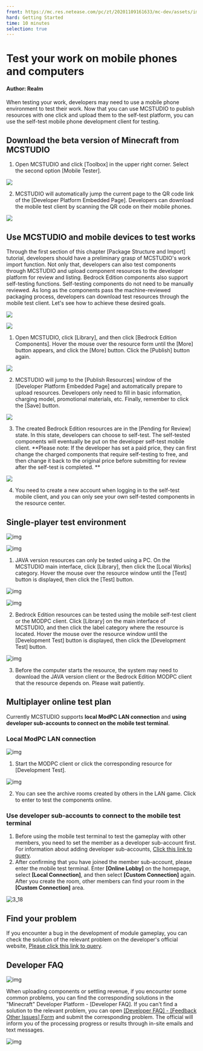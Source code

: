 ```yaml
--- 
front: https://mc.res.netease.com/pc/zt/20201109161633/mc-dev/assets/img/3_2.0bf61735.jpg 
hard: Getting Started 
time: 10 minutes 
selection: true 
--- 
```

# Test your work on mobile phones and computers 



#### Author: Realm 



When testing your work, developers may need to use a mobile phone environment to test their work. Now that you can use MCSTUDIO to publish resources with one click and upload them to the self-test platform, you can use the self-test mobile phone development client for testing. 



## Download the beta version of Minecraft from MCSTUDIO 

1. Open MCSTUDIO and click [Toolbox] in the upper right corner. Select the second option [Mobile Tester]. 

![](./images/3_1.jpg) 

2. MCSTUDIO will automatically jump the current page to the QR code link of the [Developer Platform Embedded Page]. Developers can download the mobile test client by scanning the QR code on their mobile phones. 

![](./images/3_2.jpg) 



## Use MCSTUDIO and mobile devices to test works 

Through the first section of this chapter [Package Structure and Import] tutorial, developers should have a preliminary grasp of MCSTUDIO's work import function. Not only that, developers can also test components through MCSTUDIO and upload component resources to the developer platform for review and listing. Bedrock Edition components also support self-testing functions. Self-testing components do not need to be manually reviewed. As long as the components pass the machine-reviewed packaging process, developers can download test resources through the mobile test client. Let's see how to achieve these desired goals. 

![](./images/3_3.jpg) 

![](./images/3_4.jpg) 

1. Open MCSTUDIO, click [Library], and then click [Bedrock Edition Components]. Hover the mouse over the resource form until the [More] button appears, and click the [More] button. Click the [Publish] button again. 

![](./images/3_5.jpg) 

2. MCSTUDIO will jump to the [Publish Resources] window of the [Developer Platform Embedded Page] and automatically prepare to upload resources. Developers only need to fill in basic information, charging model, promotional materials, etc. Finally, remember to click the [Save] button. 

![](./images/3_6.jpg) 

3. The created Bedrock Edition resources are in the [Pending for Review] state. In this state, developers can choose to self-test. The self-tested components will eventually be put on the developer self-test mobile client. **Please note: If the developer has set a paid price, they can first change the charged components that require self-testing to free, and then change it back to the original price before submitting for review after the self-test is completed. ** 


![](./images/3_7.jpg) 

4. You need to create a new account when logging in to the self-test mobile client, and you can only see your own self-tested components in the resource center. 



## Single-player test environment 

![img](./images/3_8.jpg) 

![img](./images/3_9.jpg) 

1. JAVA version resources can only be tested using a PC. On the MCSTUDIO main interface, click [Library], then click the [Local Works] category. Hover the mouse over the resource window until the [Test] button is displayed, then click the [Test] button. 

![img](./images/3_10.jpg) 

![img](./images/3_11.jpg) 

2. Bedrock Edition resources can be tested using the mobile self-test client or the MODPC client. Click [Library] on the main interface of MCSTUDIO, and then click the label category where the resource is located. Hover the mouse over the resource window until the [Development Test] button is displayed, then click the [Development Test] button. 

![img](./images/3_12.jpg) 

3. Before the computer starts the resource, the system may need to download the JAVA version client or the Bedrock Edition MODPC client that the resource depends on. Please wait patiently. 



## Multiplayer online test plan 

Currently MCSTUDIO supports **local ModPC LAN connection** and **using developer sub-accounts to connect on the mobile test terminal**. 

### Local ModPC LAN connection 

![img](./images/3_13.jpg) 

1. Start the MODPC client or click the corresponding resource for [Development Test]. 

![img](./images/3_14.jpg) 

2. You can see the archive rooms created by others in the LAN game. Click to enter to test the components online. 

### Use developer sub-accounts to connect to the mobile test terminal 

1. Before using the mobile test terminal to test the gameplay with other members, you need to set the member as a developer sub-account first. For information about adding developer sub-accounts, <a href="../../../mcguide/32-Developer Account and Team/Course 15-Use Member Management Module to Achieve Multi-Account Collaboration.html">Click this link to query</a>. 
2. After confirming that you have joined the member sub-account, please enter the mobile test terminal. Enter **[Online Lobby]** on the homepage, select **[Local Connection]**, and then select **[Custom Connection]** again. After you create the room, other members can find your room in the **[Custom Connection]** area. 

![3_18](./images/3_18.gif) 

## Find your problem 

If you encounter a bug in the development of module gameplay, you can check the solution of the relevant problem on the developer's official website, <a href="../../../mcguide/20-Gameplay Development/13-Module SDK Programming/9-Mod Development BUG Solution.html">Please click this link to query</a>.


## Developer FAQ 

![img](./images/3_16.jpg) 

When uploading components or settling revenue, if you encounter some common problems, you can find the corresponding solutions in the "Minecraft" Developer Platform - [Developer FAQ]. If you can't find a solution to the relevant problem, you can open [[Developer FAQ] - [Feedback Other Issues] Form](https://mcdev.webapp.163.com/#/feedbackModal?target=browser) and submit the corresponding problem. The official will inform you of the processing progress or results through in-site emails and text messages. 

![img](./images/3_17.jpg)
